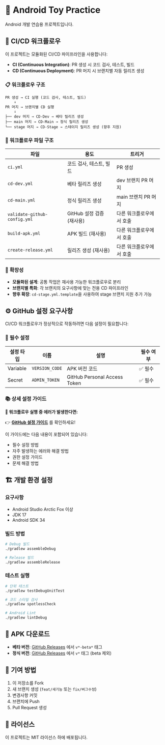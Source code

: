 # 🤖 Android Toy Practice

Android 개발 연습용 프로젝트입니다.

## 🚀 **CI/CD 워크플로우**

이 프로젝트는 모듈화된 CI/CD 파이프라인을 사용합니다:

- **CI (Continuous Integration)**: PR 생성 시 코드 검사, 테스트, 빌드
- **CD (Continuous Deployment)**: PR 머지 시 브랜치별 자동 릴리즈 생성

### 📋 **워크플로우 구조**

```
PR 생성 → CI 실행 (코드 검사, 테스트, 빌드)
    ↓
PR 머지 → 브랜치별 CD 실행
    ↓
├── dev 머지 → CD-Dev → 베타 릴리즈 생성
├── main 머지 → CD-Main → 정식 릴리즈 생성
└── stage 머지 → CD-Stage → 스테이지 릴리즈 생성 (향후 지원)
```

### 🔧 **워크플로우 파일 구조**

| 파일 | 용도 | 트리거 |
|------|------|--------|
| `ci.yml` | 코드 검사, 테스트, 빌드 | PR 생성 |
| `cd-dev.yml` | 베타 릴리즈 생성 | dev 브랜치 PR 머지 |
| `cd-main.yml` | 정식 릴리즈 생성 | main 브랜치 PR 머지 |
| `validate-github-config.yml` | GitHub 설정 검증 (재사용) | 다른 워크플로우에서 호출 |
| `build-apk.yml` | APK 빌드 (재사용) | 다른 워크플로우에서 호출 |
| `create-release.yml` | 릴리즈 생성 (재사용) | 다른 워크플로우에서 호출 |

### 🎯 **확장성**

- **모듈화된 설계**: 공통 작업은 재사용 가능한 워크플로우로 분리
- **브랜치별 특화**: 각 브랜치의 요구사항에 맞는 전용 CD 파이프라인
- **향후 확장**: `cd-stage.yml.template`을 사용하여 stage 브랜치 지원 추가 가능

## ⚙️ **GitHub 설정 요구사항**

CI/CD 워크플로우가 정상적으로 작동하려면 다음 설정이 필요합니다:

### 🔧 **필수 설정**

| 설정 타입 | 이름 | 설명 | 필수 여부 |
|-----------|------|------|-----------|
| Variable | `VERSION_CODE` | APK 버전 코드 | ✅ 필수 |
| Secret | `ADMIN_TOKEN` | GitHub Personal Access Token | ✅ 필수 |

### 📚 **상세 설정 가이드**

**🚨 워크플로우 실행 중 에러가 발생한다면:**

👉 **[GitHub 설정 가이드](docs/GITHUB_SETUP_GUIDE.md)** 를 확인하세요!

이 가이드에는 다음 내용이 포함되어 있습니다:
- 필수 설정 방법
- 자주 발생하는 에러와 해결 방법
- 권한 설정 가이드
- 문제 해결 방법

## 🏗️ **개발 환경 설정**

### 요구사항
- Android Studio Arctic Fox 이상
- JDK 17
- Android SDK 34

### 빌드 방법
```bash
# Debug 빌드
./gradlew assembleDebug

# Release 빌드
./gradlew assembleRelease
```

### 테스트 실행
```bash
# 단위 테스트
./gradlew testDebugUnitTest

# 코드 스타일 검사
./gradlew spotlessCheck

# Android Lint
./gradlew lintDebug
```

## 📱 **APK 다운로드**

- **베타 버전**: [GitHub Releases](../../releases) 에서 `v*-beta*` 태그
- **정식 버전**: [GitHub Releases](../../releases) 에서 `v*` 태그 (beta 제외)

## 🤝 **기여 방법**

1. 이 저장소를 Fork
2. 새 브랜치 생성 (`feat/새기능` 또는 `fix/버그수정`)
3. 변경사항 커밋
4. 브랜치에 Push
5. Pull Request 생성

## 📄 **라이선스**

이 프로젝트는 MIT 라이선스 하에 배포됩니다. 